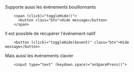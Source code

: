 Supporte aussi les événements bouillonnants

        <span (click)="toggleHide()">
          <button class="btn">Hide message</button>
        </span>
        
Il est possible de récupérer l'événement natif

        <button (click)="toggleHide($event)" class="btn">Hide message</button>

Mais aussi les événements clavier

        <input type="text" (keydown.space)="onSpacePress()">
